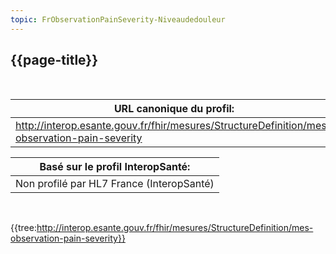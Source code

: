 ```yaml
---
topic: FrObservationPainSeverity-Niveaudedouleur
---
```

## {{page-title}}
&nbsp;

|     URL canonique du profil:                                                             |
|------------------------------------------------------------------------------------------|
|     http://interop.esante.gouv.fr/fhir/mesures/StructureDefinition/mes-observation-pain-severity    |


|     Basé sur le profil InteropSanté:               |
|----------------------------------------------------|
|     Non profilé par HL7   France (InteropSanté)    |



&nbsp;

{{tree:http://interop.esante.gouv.fr/fhir/mesures/StructureDefinition/mes-observation-pain-severity}}


